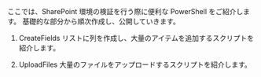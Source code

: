 ここでは、SharePoint 環境の検証を行う際に便利な PowerShell をご紹介します。
基礎的な部分から順次作成し、公開していきます。

1. CreateFields
リストに列を作成し、大量のアイテムを追加するスクリプトを紹介します。

2. UploadFiles
大量のファイルをアップロードするスクリプトを紹介します。

